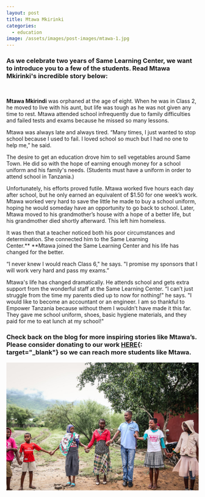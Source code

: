 ```yaml
---
layout: post
title: Mtawa Mkirinki
categories:
  - education
image: /assets/images/post-images/mtawa-1.jpg
---
```


### As we celebrate two years of Same Learning Center, we want to introduce you to a few of the students. Read Mtawa Mkirinki's incredible story below:

&nbsp;

**Mtawa Mkirindi** was orphaned at the age of eight. When he was in Class 2, he moved to live with his aunt, but life was tough as he was not given any time to rest. Mtawa attended school infrequently due to family difficulties and failed tests and exams because he missed so many lessons.

Mtawa was always late and always tired. “Many times, I just wanted to stop school because I used to fail. I loved school so much but I had no one to help me,” he said.

The desire to get an education drove him to sell vegetables around Same Town. He did so with the hope of earning enough money for a school uniform and his family's needs. (Students must have a uniform in order to attend school in Tanzania.)

Unfortunately, his efforts proved futile. Mtawa worked five hours each day after school, but he only earned an equivalent of $1.50 for one week’s work. Mtawa worked very hard to save the little he made to buy a school uniform, hoping he would someday have an opportunity to go back to school. Later, Mtawa moved to his grandmother’s house with a hope of a better life, but his grandmother died shortly afterward. This left him homeless.

It was then that a teacher noticed both his poor circumstances and determination. She connected him to the Same Learning Center.**&nbsp;**Mtawa joined the Same Learning Center and his life has changed for the better.&nbsp;

“I never knew I would reach Class 6," he says. "I promise my sponsors that I will work very hard and pass my exams.”

Mtawa's life has changed dramatically. He attends school and gets extra support from the wonderful staff at the Same Learning Center. “I can’t just struggle from the time my parents died up to now for nothing\!" he says. "I would like to become an accountant or an engineer. I am so thankful to Empower Tanzania because without them I wouldn’t have made it this far. They gave me school uniform, shoes, basic hygiene materials, and they paid for me to eat lunch at my school\!"

### **Check back on the blog for more inspiring stories like Mtawa’s. Please consider donating to our work&nbsp;[HERE](https://empowertz.org/donate/){: target="_blank"}&nbsp;so we can reach more students like Mtawa.**

![](/uploads/learningcenter2.jpg)
